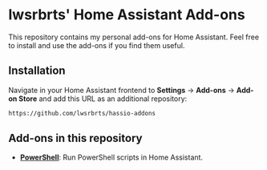 # lwsrbrts' Home Assistant Add-ons

This repository contains my personal add-ons for Home Assistant. Feel free to install and use the add-ons if you find them useful.

## Installation

Navigate in your Home Assistant frontend to **Settings** -> **Add-ons** -> **Add-on Store** and add this URL as an additional repository:
```txt
https://github.com/lwsrbrts/hassio-addons
```

## Add-ons in this repository
 - **[PowerShell](/pwsh/README.md)**: Run PowerShell scripts in Home Assistant.